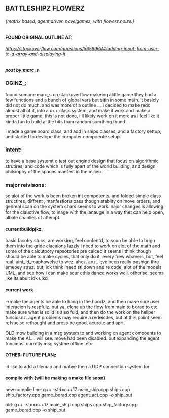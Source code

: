 
## BATTLESHIPZ FLOWERZ
###### {matrix based, agent driven navelgamez, with flowerz.noize.}


#### FOUND ORIGINAL OUTLINE AT:
###### https://stackoverflow.com/questions/56589644/adding-input-from-user-to-a-array-and-displaying-it
##### post by:marc_s

### OGINZ_;
found somone marc_s on stackoverflow makeing alittle game they had a few functions and a bunch of global vars but sitin in some main. it basicly did not do much. and was  more of a outline  ... i decided to make redo almost all of it, into a c++ class system, and  make it work.and make a proper little game, this is not done, i;ll likely work on it more as i feel like it kinda fun to build alittle bits from random somthing found.

i made a game board class, and add in ships classes, and a factory settup, and started to devlope the computer compoente setup.


### intent:
to have a base systemt o test out engine design that focus on algorithmic strutires, and code which is fully apart of the world building, and design philsiophy of the spaces manfest in the milieu.

### major reivisons:
so alot of the work is been broken int compotents, and folded simple class structires, diffrent ,
manfestions pass though stablity on move orders, and genreal scan on the system chars seems to work.
najor changes is allowing for the clauctive flow, to inage with the lanauge in a way thet can help open,
albale chanlles of attempt.

#### currentbuildpjkz:
basic facotry stucs, are working, feel confentd, to soon be able to brign them into the gride clacaions
lazzly i need to work on alot of the math and some of the calcutpory repsotoriez pre calced it seems
i think though should be able to make cycles, that only do it, every frew whavers, but, feel real. uint_id_maphowelse
to wez. ahez. anz.. i;ve been really pushign thre emeoey struz. but, idk think ineed sti down and re code, alot of the models UML. and see how i can make sour ethis dance works well. otherise. seems like its abuit idk ulkd



#### current work
->make the agents be able to hang in the hoodz, and then make sure user interacion is respfulz.
but ya, clena up the flow from main to borad to etc. make sure what is soild is also fuid, and then do the work on the hellper funciosnz. agent problems may require a redeicdes, but at this poiint seem refsucise rethought and press be good, acurate and aprt.

OLD::now building in a msg system to and working on agent compoents to make the AI.... will see.
move had been disabled. but expanding the agent funcions..currntly msg systme offline..etc.

#### OTHER: FUTURE PLANz
id like to add a tilemap and mabye then a UDP connection system for

#### complie with {will be making a make file soon}

new complie line: g++ -std=c++17 main_ship.cpp ships.cpp ship_factory.cpp game_borad.cpp agent_act.cpp -o ship_out

old:
 g++ -std=c++17 main_ship.cpp ships.cpp ship_factory.cpp game_borad.cpp  -o ship_out
